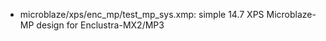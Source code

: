 * microblaze/xps/enc_mp/test_mp_sys.xmp: simple 14.7 XPS Microblaze-MP design for Enclustra-MX2/MP3
